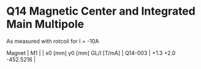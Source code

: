 Q14 Magnetic Center and Integrated Main Multipole
=================================================

As measured with rotcoil for I = -10A

Magnet  |             M1               |
        | x0 [mm]  y0 [mm] GL/I [T/mA] |
Q14-003 |    +1.3     +2.0  -452.5216  |
